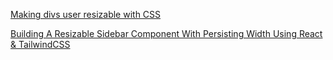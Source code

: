 

[Making divs user resizable with CSS](https://dev.to/dailydevtips1/making-divs-user-resizable-with-css-3ga)

[Building A Resizable Sidebar Component With Persisting Width Using React & TailwindCSS](https://blog.stackademic.com/building-a-resizable-sidebar-component-with-persisting-width-using-react-tailwindcss-bdec28a594f)





